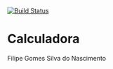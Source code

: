 [![Build Status](https://travis-ci.org/Filipegsn/Calculadora.svg?branch=master)](https://travis-ci.org/Filipegsn/Calculadora)

# Calculadora

Filipe Gomes Silva do Nascimento
